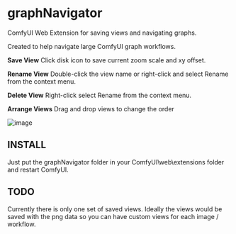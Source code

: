 # graphNavigator

ComfyUI Web Extension for saving views and navigating graphs.

Created to help navigate large ComfyUI graph workflows.

**Save View**
Click disk icon to save current zoom scale and xy offset.

**Rename View**
Double-click the view name or right-click and select Rename from the context menu.

**Delete View**
Right-click select Rename from the context menu.

**Arrange Views**
Drag and drop views to change the order

![image](https://user-images.githubusercontent.com/111552054/235281310-9d909f5f-93be-4603-86ed-fc23fbf97a4f.png)

## INSTALL

Just put the graphNavigator folder in your ComfyUI\\web\\extensions folder and restart ComfyUI.

## TODO

Currently there is only one set of saved views. Ideally the views would be saved with the png data so you can have custom views for each image / workflow.

